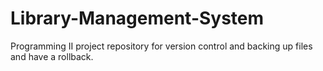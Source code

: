 # Library-Management-System
Programming II project repository for version control and backing up files and have a rollback.
